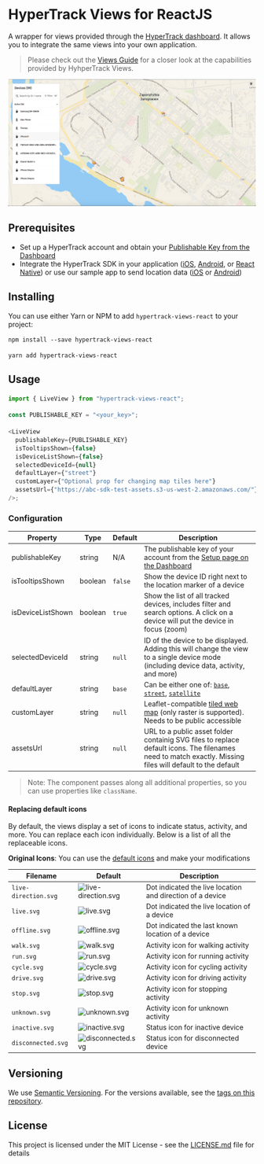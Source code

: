 # HyperTrack Views for ReactJS

A wrapper for views provided through the [HyperTrack dashboard](https://dashboard.hypertrack.com/). It allows you to integrate the same views into your own application.

> Please check out the [Views Guide](https://docs.hypertrack.com/#views) for a closer look at the capabilities provided by HyhperTrack Views.

![sample view](public/sample.png "Sample View")

## Prerequisites

- Set up a HyperTrack account and obtain your [Publishable Key from the Dashboard](https://dashboard.hypertrack.com/setup)
- Integrate the HyperTrack SDK in your application ([iOS](https://github.com/hypertrack/quickstart-ios), [Android](https://github.com/hypertrack/quickstart-android), or [React Native](https://github.com/hypertrack/quickstart-react-native)) or use our sample app to send location data ([iOS](https://github.com/hypertrack/live-app-ios) or [Android](https://github.com/hypertrack/live-app-android))

## Installing

You can use either Yarn or NPM to add `hypertrack-views-react` to your project:

```shell
npm install --save hypertrack-views-react

yarn add hypertrack-views-react
```

## Usage

```javascript
import { LiveView } from "hypertrack-views-react";

const PUBLISHABLE_KEY = "<your_key>";

<LiveView
  publishableKey={PUBLISHABLE_KEY}
  isTooltipsShown={false}
  isDeviceListShown={false}
  selectedDeviceId={null}
  defaultLayer={"street"}
  customLayer={"Optional prop for changing map tiles here"}
  assetsUrl={"https://abc-sdk-test-assets.s3-us-west-2.amazonaws.com/"}
/>;
```

### Configuration

| Property          | Type    | Default | Description                                                                                                                                                                            |
| ----------------- | ------- | ------- | -------------------------------------------------------------------------------------------------------------------------------------------------------------------------------------- |
| publishableKey    | string  | N/A     | The publishable key of your account from the [Setup page on the Dashboard](https://dashboard.hypertrack.com/setup)                                                                     |
| isTooltipsShown   | boolean | `false` | Show the device ID right next to the location marker of a device                                                                                                                       |
| isDeviceListShown | boolean | `true`  | Show the list of all tracked devices, includes filter and search options. A click on a device will put the device in focus (zoom)                                                      |
| selectedDeviceId  | string  | `null`  | ID of the device to be displayed. Adding this will change the view to a single device mode (including device data, activity, and more)                                                 |
| defaultLayer      | string  | `base`  | Can be either one of: [`base`](https://cloud.maptiler.com/maps/voyager/), [`street`](https://cloud.maptiler.com/maps/streets/), [`satellite`](https://cloud.maptiler.com/maps/hybrid/) |
| customLayer       | string  | `null`  | Leaflet-compatible [tiled web map](https://en.wikipedia.org/wiki/Tiled_web_map) (only raster is supported). Needs to be public accessible                                              |
| assetsUrl         | string  | `null`  | URL to a public asset folder containig SVG files to replace default icons. The filenames need to match exactly. Missing files will default to the default                              |

> Note: The component passes along all additional properties, so you can use properties like `className`.

#### Replacing default icons

By default, the views display a set of icons to indicate status, activity, and more. You can replace each icon individually. Below is a list of all the replaceable icons.

**Original Icons**: You can use the [default icons](i) and make your modifications

| Filename             | Default                                                                                                     | Description                                               |
| -------------------- | ----------------------------------------------------------------------------------------------------------- | --------------------------------------------------------- |
| `live-direction.svg` | <img src="https://dashboard.hypertrack.com/assets/live-direction.svg" alt="live-direction.svg" width="20"/> | Dot indicated the live location and direction of a device |
| `live.svg`           | <img src="https://dashboard.hypertrack.com/assets/live.svg" alt="live.svg" width="20"/>                     | Dot indicated the live location of a device               |
| `offline.svg`        | <img src="https://dashboard.hypertrack.com/assets/offline.svg" alt="offline.svg" width="20"/>               | Dot indicated the last known location of a device         |
| `walk.svg`           | <img src="https://dashboard.hypertrack.com/assets/walk.svg" alt="walk.svg" width="20"/>                     | Activity icon for walking activity                        |
| `run.svg`            | <img src="https://dashboard.hypertrack.com/assets/run.svg" alt="run.svg" width="20"/>                       | Activity icon for running activity                        |
| `cycle.svg`          | <img src="https://dashboard.hypertrack.com/assets/cycle.svg" alt="cycle.svg" width="20"/>                   | Activity icon for cycling activity                        |
| `drive.svg`          | <img src="https://dashboard.hypertrack.com/assets/drive.svg" alt="drive.svg" width="20"/>                   | Activity icon for driving activity                        |
| `stop.svg`           | <img src="https://dashboard.hypertrack.com/assets/stop.svg" alt="stop.svg" width="20"/>                     | Activity icon for stopping activity                       |
| `unknown.svg`        | <img src="https://dashboard.hypertrack.com/assets/unknown.svg" alt="unknown.svg" width="20"/>               | Activity icon for unknown activity                        |
| `inactive.svg`       | <img src="https://dashboard.hypertrack.com/assets/inactive.svg" alt="inactive.svg" width="20"/>             | Status icon for inactive device                           |
| `disconnected.svg`   | <img src="https://dashboard.hypertrack.com/assets/disconnected.svg" alt="disconnected.svg" width="20"/>     | Status icon for disconnected device                       |

## Versioning

We use [Semantic Versioning](http://semver.org/). For the versions available, see the [tags on this repository](https://github.com/hypertrack/views-react/tags).

## License

This project is licensed under the MIT License - see the [LICENSE.md](LICENSE.md) file for details
